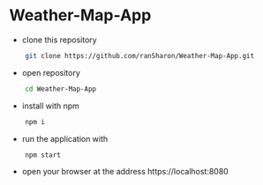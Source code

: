 # Weather-Map-App
* clone this repository
```bash
    git clone https://github.com/ranSharon/Weather-Map-App.git
```
* open repository
```bash
    cd Weather-Map-App
```
* install with npm 
```bash
    npm i
```
* run the application with 
```bash
    npm start
 ```   
* open your browser at the address https://localhost:8080
